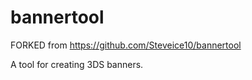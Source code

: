 # bannertool

FORKED from https://github.com/Steveice10/bannertool

A tool for creating 3DS banners.